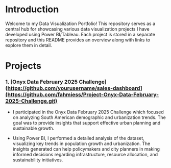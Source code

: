 # Introduction

Welcome to my Data Visualization Portfolio! This repository serves as a central hub for showcasing various data visualization projects I have developed using Power BI/Tableau. Each project is stored in a separate repository and this README provides an overview along with links to explore them in detail.

# Projects

### 1. **[Onyx Data February 2025 Challenge](https://github.com/yourusername/sales-dashboard](https://github.com/fahmiess/Project-Onyx-Data-February-2025-Challenge.git)**

- I participated in the Onyx Data February 2025 Challenge which focused on analyzing South American demographic and urbanization trends. The goal was to provide insights that support effective urban planning and sustainable growth.

- Using Power BI, I performed a detailed analysis of the dataset, visualizing key trends in population growth and urbanization. The insights generated can help policymakers and city planners in making informed decisions regarding infrastructure, resource allocation, and sustainability initiatives.
